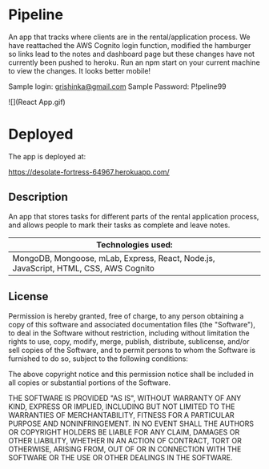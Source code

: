 # Pipeline


An app that tracks where clients are in the rental/application process.  We have reattached the AWS Cognito login function, modified the hamburger so links lead to the notes and dashboard page but these changes have not currently been pushed to heroku.   Run an npm start on your current machine to view the changes.  It looks better mobile!

Sample login: grishinka@gmail.com
Sample Password: P!peline99

![](React App.gif)



# Deployed

The app is deployed at:

https://desolate-fortress-64967.herokuapp.com/


## Description

An app that stores tasks for different parts of the rental application process, and allows people to mark their tasks as complete and leave notes.

| Technologies used:                                                                        |
| ----------------------------------------------------------------------------------------- |
| MongoDB, Mongoose, mLab, Express, React, Node.js, JavaScript, HTML, CSS, AWS Cognito



## License


Permission is hereby granted, free of charge, to any person obtaining a copy of this software and associated documentation files (the "Software"), to deal in the Software without restriction, including without limitation the rights to use, copy, modify, merge, publish, distribute, sublicense, and/or sell copies of the Software, and to permit persons to whom the Software is furnished to do so, subject to the following conditions:

The above copyright notice and this permission notice shall be included in all copies or substantial portions of the Software.

THE SOFTWARE IS PROVIDED "AS IS", WITHOUT WARRANTY OF ANY KIND, EXPRESS OR IMPLIED, INCLUDING BUT NOT LIMITED TO THE WARRANTIES OF MERCHANTABILITY, FITNESS FOR A PARTICULAR PURPOSE AND NONINFRINGEMENT. IN NO EVENT SHALL THE AUTHORS OR COPYRIGHT HOLDERS BE LIABLE FOR ANY CLAIM, DAMAGES OR OTHER LIABILITY, WHETHER IN AN ACTION OF CONTRACT, TORT OR OTHERWISE, ARISING FROM, OUT OF OR IN CONNECTION WITH THE SOFTWARE OR THE USE OR OTHER DEALINGS IN THE SOFTWARE.
